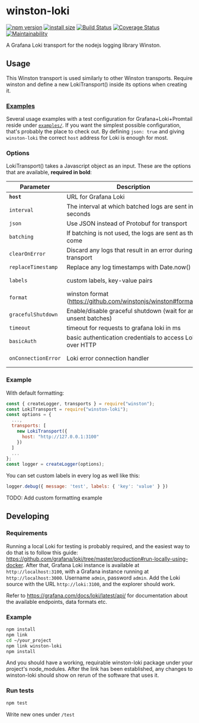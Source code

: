 # winston-loki

[![npm version](https://badge.fury.io/js/winston-loki.svg)](https://badge.fury.io/js/winston-loki)
[![install size](https://packagephobia.now.sh/badge?p=winston-loki)](https://packagephobia.now.sh/result?p=winston-loki)
[![Build Status](https://travis-ci.com/JaniAnttonen/winston-loki.svg?branch=master)](https://travis-ci.com/JaniAnttonen/winston-loki)
[![Coverage Status](https://coveralls.io/repos/github/JaniAnttonen/winston-loki/badge.svg?branch=master)](https://coveralls.io/github/JaniAnttonen/winston-loki?branch=master)
[![Maintainability](https://api.codeclimate.com/v1/badges/17a55cce14d581c308bc/maintainability)](https://codeclimate.com/github/JaniAnttonen/winston-loki/maintainability)

A Grafana Loki transport for the nodejs logging library Winston.

## Usage
This Winston transport is used similarly to other Winston transports. Require winston and define a new LokiTransport() inside its options when creating it.

### [Examples](./examples/)
Several usage examples with a test configuration for Grafana+Loki+Promtail reside under [`examples/`](./examples/). If you want the simplest possible configuration, that's probably the place to check out. By defining `json: true` and giving `winston-loki` the correct `host` address for Loki is enough for most.

### Options
LokiTransport() takes a Javascript object as an input. These are the options that are available, __required in bold__:

| **Parameter**      | **Description**                                           | **Example**            | **Default**          |
| ------------------ | --------------------------------------------------------- | -----------------------|----------------------|
| __`host`__         | URL for Grafana Loki                                      | http://127.0.0.1:3100  | null                 |
| `interval`         | The interval at which batched logs are sent in seconds    | 30                     | 5                    |
| `json`             | Use JSON instead of Protobuf for transport                | true                   | false                |
| `batching`         | If batching is not used, the logs are sent as they come   | true                   | true                 |
| `clearOnError`     | Discard any logs that result in an error during transport | true                   | false                |
| `replaceTimestamp` | Replace any log timestamps with Date.now()                | true                   | false                |
| `labels`           | custom labels, key-value pairs                            | { module: 'http' }     | {job:'winston-loki'} |
| `format`           | winston format (https://github.com/winstonjs/winston#formats) | simple()           | undefined            |
| `gracefulShutdown` | Enable/disable graceful shutdown (wait for any unsent batches) | false             | true                 |
| `timeout`          | timeout for requests to grafana loki in ms                | 30000                  | undefined            | 
| `basicAuth`        | basic authentication credentials to access Loki over HTTP | username:password      | undefined            | 
| `onConnectionError`| Loki error connection handler                        | (err) => console.error(err) | undefined            | 

### Example
With default formatting:
```js
const { createLogger, transports } = require("winston");
const LokiTransport = require("winston-loki");
const options = {
  ...,
  transports: [
    new LokiTransport({
      host: "http://127.0.0.1:3100"
    })
  ]
  ...
};
const logger = createLogger(options);
```

You can set custom labels in every log as well like this:
```js
logger.debug({ message: 'test', labels: { 'key': 'value' } })
```

TODO: Add custom formatting example

## Developing
### Requirements
Running a local Loki for testing is probably required, and the easiest way to do that is to follow this guide: https://github.com/grafana/loki/tree/master/production#run-locally-using-docker. After that, Grafana Loki instance is available at `http://localhost:3100`, with a Grafana instance running at `http://localhost:3000`. Username `admin`, password `admin`. Add the Loki source with the URL `http://loki:3100`, and the explorer should work.

Refer to https://grafana.com/docs/loki/latest/api/ for documentation about the available endpoints, data formats etc.

### Example
```sh
npm install
npm link
cd ~/your_project
npm link winston-loki
npm install
```
And you should have a working, requirable winston-loki package under your project's node_modules.
After the link has been established, any changes to winston-loki should show on rerun of the software that uses it.

### Run tests
```sh
npm test
```

Write new ones under `/test`
